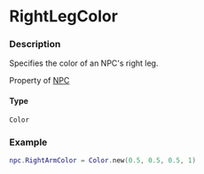# RightLegColor
### Description
Specifies the color of an NPC's right leg.

Property of [NPC](/classes/NPC/)

#### Type
`Color`

### Example
```lua
npc.RightArmColor = Color.new(0.5, 0.5, 0.5, 1)
```
